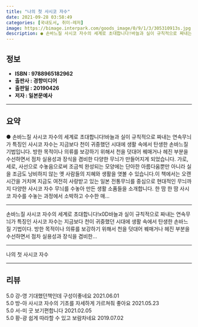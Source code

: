 ```yaml
---
title: "나의 첫 사시코 자수"
date: 2021-09-28 03:58:49
categories: [국내도서, 취미-레저]
image: https://bimage.interpark.com/goods_image/0/9/1/3/305310913s.jpg
description: ● 손바느질 사시코 자수의 세계로 초대합니다!바늘과 실이 규칙적으로 짜내는 연속무늬가 특징인 사시코 자수는 지금보다 천이 귀중했던 시대에 생활 속에서 탄생한 손바느질 기법입니다. 방한 목적이나 의류를 보강하기 위해서 천을 덧대어 꿰매거나 헤진 부분을 수선하면서 점차 실용성과 장식을 겸
---
```


## **정보**

- **ISBN : 9788965182962**
- **출판사 : 경향미디어**
- **출판일 : 20190426**
- **저자 : 일본문예사**

------



## **요약**

●  손바느질 사시코 자수의 세계로 초대합니다!바늘과 실이 규칙적으로 짜내는 연속무늬가 특징인 사시코 자수는 지금보다 천이 귀중했던 시대에 생활 속에서 탄생한 손바느질 기법입니다. 방한 목적이나 의류를 보강하기 위해서 천을 덧대어 꿰매거나 헤진 부분을 수선하면서 점차 실용성과 장식을 겸비한 다양한 무늬가 만들어지게 되었습니다. 가로, 세로, 사선으로 수놓음으로써 조금씩 완성되는 모양에는 단아한 아름다움뿐만 아니라 실을 조금도 낭비하지 않는 옛 사람들의 지혜와 생활을 엿볼 수 있습니다.이 책에서는 오랜 시간을 거치며 지금도 여전히 사랑받고 있는 일본 전통무늬를 중심으로 현대적인 무늬까지 다양한 사시코 자수 무늬를 수놓아 만든 생활 소품들을 소개합니다. 한 땀 한 땀 사시코 자수를 수놓는 과정에서 소박하고 수수한 매...

------

손바느질 사시코 자수의 세계로 초대합니다!x0D바늘과 실이 규칙적으로 짜내는 연속무늬가 특징인 사시코 자수는 지금보다 천이 귀중했던 시대에 생활 속에서 탄생한 손바느질 기법이다. 방한 목적이나 의류를 보강하기 위해서 천을 덧대어 꿰매거나 헤진 부분을 수선하면서 점차 실용성과 장식을 겸비한... 

------


나의 첫 사시코 자수 

------


## **리뷰** 

5.0 강-영 기대했던책인데 구성이좋네요 2021.06.01 <br/>5.0 방-아 사시코 자수의 기초를 자세하게 가르쳐줘 좋아요 2021.05.23 <br/>5.0 서-미 굿 보기편합니다 2021.02.05 <br/>5.0 황-광 쉽게 따라할 수 있고 보람차네요 2019.07.02 <br/>